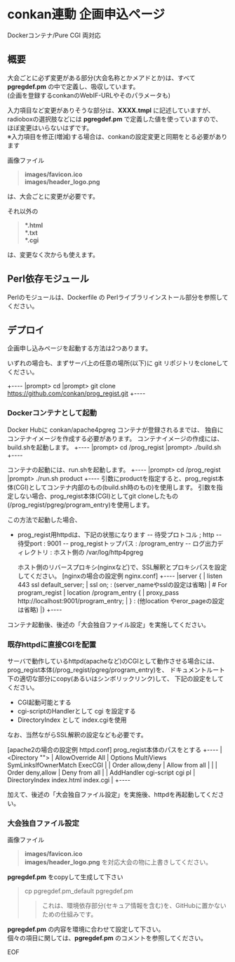 # conkan連動 企画申込ページ

Dockerコンテナ/Pure CGI 両対応

## 概要

大会ごとに必ず変更がある部分(大会名称とかメアドとか)は、すべて **pgregdef.pm** の中で定義し、吸収しています。  
(企画を登録するconkanのWebIF-URLやそのパラメータも)

入力項目など変更がありそうな部分は、**XXXX.tmpl** に記述していますが、  
radioboxの選択肢などには **pgregdef.pm** で定義した値を使っていますので、
ほぼ変更はいらないはずです。  
※入力項目を修正(増減)する場合は、conkanの設定変更と同期をとる必要があります

画像ファイル  
> **images/favicon.ico**  
> **images/header_logo.png**

は、大会ごとに変更が必要です。

それ以外の  
> **\*.html**  
> **\*.txt**  
> **\*.cgi**

は、変更なく次からも使えます。

## Perl依存モジュール

Perlのモジュールは、Dockerfile の Perlライブラリインストール部分を参照してください。

## デプロイ

企画申し込みページを起動する方法は2つあります。

いずれの場合も、まずサーバ上の任意の場所(以下<BASE>)に
git リポジトリをcloneしてください。

+----
|prompt> cd <BASE>
|prompt> git clone https://github.com/conkan/prog_regist.git
+----

### Dockerコンテナとして起動

Docker Hubに conkan/apache4pgreg コンテナが登録されるまでは、
独自にコンテナイメージを作成する必要があります。
コンテナイメージの作成には、build.shを起動します。
+----
|prompt> cd <BASE>/prog_regist
|prompt> ./build.sh
+----

コンテナの起動には、run.shを起動します。
+----
|prompt> cd <BASE>/prog_regist
|prompt> ./run.sh product
+----
引数にproductを指定すると、prog_regist本体(CGI)としてコンテナ内部のもの(build.sh時のもの)を使用します。
引数を指定しない場合、prog_regist本体(CGI)としてgit cloneしたもの(<BASE>/prog_regist/pgreg/program_entry)を使用します。

この方法で起動した場合、
- prog_regist用httpdは、下記の状態になります
  -- 待受プロトコル        ; http
  -- 待受port              : 9001
  -- prog_registトップパス : /program_entry
  -- ログ出力ディレクトリ  : ホスト側の /var/log/http4pgreg

  ホスト側のリバースプロキシ(nginxなど)で、SSL解釈とプロキシパスを設定してください。
  [nginxの場合の設定例 nginx.conf]
   +----
   |server {
   |    listen       443 ssl default_server;
   |    ssl          on;
        : (server_nameやsslの設定は省略)
   |    # For program_regist
   |    location /program_entry {
   |            proxy_pass http://localhost:9001/program_entry;
   |    }
        : (他location やeror_pageの設定は省略)
   |}
   +----

コンテナ起動後、後述の「大会独自ファイル設定」を実施してください。

### 既存httpdに直接CGIを配置

サーバで動作しているhttpd(apacheなど)のCGIとして動作させる場合には、
prog_regist本体(<BASE>/prog_regist/pgreg/program_entry)を、
ドキュメントルート下の適切な部分にcopy(あるいはシンボリックリンク)して、
下記の設定をしてください。
- CGI起動可能とする
- cgi-scriptのHandlerとして cgi を設定する
- DirectoryIndex として index.cgiを使用

なお、当然ながらSSL解釈の設定なども必要です。

  [apache2の場合の設定例 httpd.conf]
  prog_regist本体のパスを<PGREG>とする
   +----
   |<Directory "<PGREG>">
   |    AllowOverride All
   |    Options MultiViews SymLinksIfOwnerMatch ExecCGI
   |    <Limit GET POST OPTIONS>
   |        Order allow,deny
   |        Allow from all
   |    </Limit>
   |    <LimitExcept GET POST OPTIONS>
   |        Order deny,allow
   |        Deny from all
   |    </LimitExcept>
   |    AddHandler cgi-script cgi pl
   |    DirectoryIndex index.html index.cgi
   |</Directory>
   +----

加えて、後述の「大会独自ファイル設定」を実施後、httpdを再起動してください。

### 大会独自ファイル設定

画像ファイル  
> **images/favicon.ico**  
> **images/header_logo.png**
を対応大会の物に上書きしてください。

**pgregdef.pm** をcopyして生成して下さい
> cp pgregdef.pm_default pgregdef.pm  
>> これは、環境依存部分(セキュア情報を含む)を、GitHubに置かないための仕組みです。

**pgregdef.pm** の内容を環境に合わせて設定して下さい。  
個々の項目に関しては、**pgregdef.pm** のコメントを参照してください。

EOF
